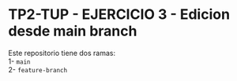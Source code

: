 # TP2-TUP - EJERCICIO 3 - Edicion desde main branch

Este repositorio tiene dos ramas:  
1- `main`  
2- `feature-branch`
